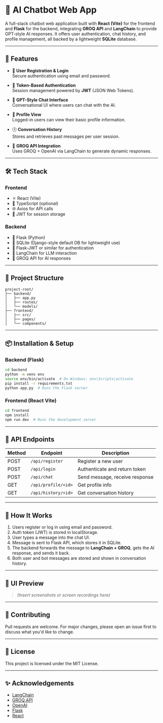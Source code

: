 
# 💬 AI Chatbot Web App

A full-stack chatbot web application built with **React (Vite)** for the frontend and **Flask** for the backend, integrating **GROQ API** and **LangChain** to provide GPT-style AI responses. It offers user authentication, chat history, and profile management, all backed by a lightweight **SQLite** database.

---

## 🚀 Features

- 🧾 **User Registration & Login**  
  Secure authentication using email and password.

- 🔐 **Token-Based Authentication**  
  Session management powered by **JWT** (JSON Web Tokens).

- 💬 **GPT-Style Chat Interface**  
  Conversational UI where users can chat with the AI.

- 👤 **Profile View**  
  Logged-in users can view their basic profile information.

- 🕓 **Conversation History**  
  Stores and retrieves past messages per user session.

- 🤖 **GROQ API Integration**  
  Uses GROQ + OpenAI via LangChain to generate dynamic responses.

---

## 🛠️ Tech Stack

### Frontend
- ⚛️ React (Vite)
- 🧠 TypeScript (optional)
- 🌐 Axios for API calls
- 🧾 JWT for session storage

### Backend
- 🐍 Flask (Python)
- 💾 SQLite (Django-style default DB for lightweight use)
- 🔐 Flask-JWT or similar for authentication
- 🧠 LangChain for LLM interaction
- 🤖 GROQ API for AI responses

---

## 📁 Project Structure

```
project-root/
├── backend/
│   ├── app.py
│   ├── routes/
│   └── models/
├── frontend/
│   ├── src/
│   ├── pages/
│   └── components/
```

---

## 📦 Installation & Setup

### Backend (Flask)

```bash
cd backend
python -m venv env
source env/bin/activate  # On Windows: env\Scripts\activate
pip install -r requirements.txt
python app.py  # Runs the Flask server
```

### Frontend (React Vite)

```bash
cd frontend
npm install
npm run dev  # Runs the development server
```

---

## 🔑 API Endpoints

| Method | Endpoint              | Description                    |
|--------|-----------------------|--------------------------------|
| POST   | `/api/register`       | Register a new user            |
| POST   | `/api/login`          | Authenticate and return token  |
| POST   | `/api/chat`           | Send message, receive response |
| GET    | `/api/profile/<id>`   | Get profile info               |
| GET    | `/api/history/<id>`   | Get conversation history       |

---

## 🧠 How It Works

1. Users register or log in using email and password.
2. Auth token (JWT) is stored in localStorage.
3. User types a message into the chat UI.
4. Message is sent to Flask API, which stores it in SQLite.
5. The backend forwards the message to **LangChain + GROQ**, gets the AI response, and sends it back.
6. Both user and bot messages are stored and shown in conversation history.

---

## 📸 UI Preview

> *(Insert screenshots or screen recordings here)*

---

## 🤝 Contributing

Pull requests are welcome. For major changes, please open an issue first to discuss what you'd like to change.

---

## 📃 License

This project is licensed under the MIT License.

---

## ✨ Acknowledgements

- [LangChain](https://www.langchain.com/)
- [GROQ API](https://groq.com/)
- [OpenAI](https://openai.com/)
- [Flask](https://flask.palletsprojects.com/)
- [React](https://react.dev/)
